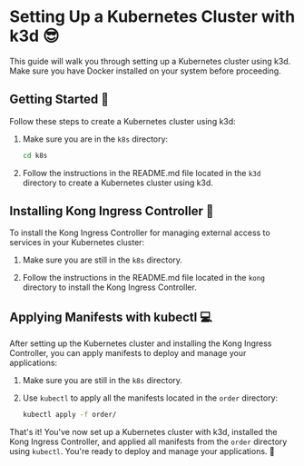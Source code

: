 # Setting Up a Kubernetes Cluster with k3d 😎

This guide will walk you through setting up a Kubernetes cluster using k3d. Make sure you have Docker installed on your system before proceeding.

## Getting Started 🚀

Follow these steps to create a Kubernetes cluster using k3d:

1. Make sure you are in the `k8s` directory:

   ```bash
   cd k8s
   ```

2. Follow the instructions in the README.md file located in the `k3d` directory to create a Kubernetes cluster using k3d.

## Installing Kong Ingress Controller 🦍

To install the Kong Ingress Controller for managing external access to services in your Kubernetes cluster:

1. Make sure you are still in the `k8s` directory.

2. Follow the instructions in the README.md file located in the `kong` directory to install the Kong Ingress Controller.

## Applying Manifests with kubectl 💻

After setting up the Kubernetes cluster and installing the Kong Ingress Controller, you can apply manifests to deploy and manage your applications:

1. Make sure you are still in the `k8s` directory.

2. Use `kubectl` to apply all the manifests located in the `order` directory:

   ```bash
   kubectl apply -f order/
   ```

That's it! You've now set up a Kubernetes cluster with k3d, installed the Kong Ingress Controller, and applied all manifests from the `order` directory using `kubectl`. You're ready to deploy and manage your applications. 🎉